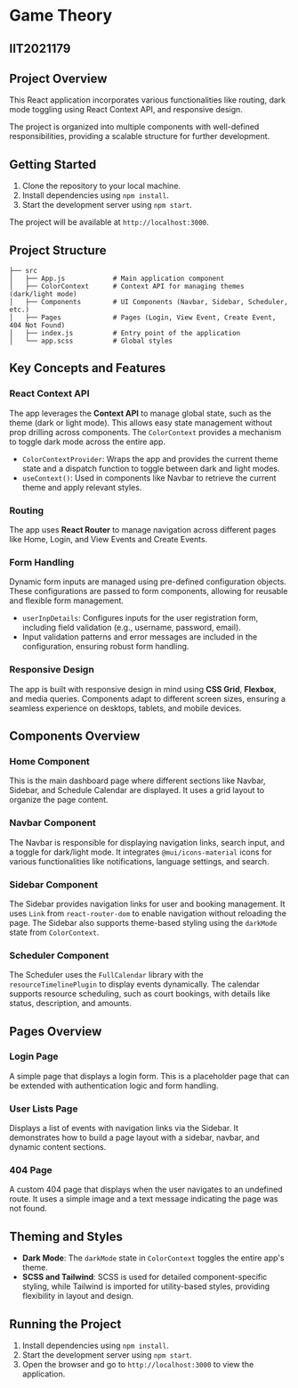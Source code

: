 
# Game Theory

## IIT2021179

## Project Overview

This React application incorporates various functionalities like routing, dark mode toggling using React Context API, and responsive design.

The project is organized into multiple components with well-defined responsibilities, providing a scalable structure for further development.

## Getting Started

1. Clone the repository to your local machine.
2. Install dependencies using `npm install`.
3. Start the development server using `npm start`.

The project will be available at `http://localhost:3000`.

## Project Structure

```
├── src
│   ├── App.js            # Main application component
│   ├── ColorContext      # Context API for managing themes (dark/light mode)
│   ├── Components        # UI Components (Navbar, Sidebar, Scheduler, etc.)
│   ├── Pages             # Pages (Login, View Event, Create Event, 404 Not Found)
│   ├── index.js          # Entry point of the application
│   └── app.scss          # Global styles
```

## Key Concepts and Features

### React Context API

The app leverages the **Context API** to manage global state, such as the theme (dark or light mode). This allows easy state management without prop drilling across components. The `ColorContext` provides a mechanism to toggle dark mode across the entire app.

- `ColorContextProvider`: Wraps the app and provides the current theme state and a dispatch function to toggle between dark and light modes.
- `useContext()`: Used in components like Navbar to retrieve the current theme and apply relevant styles.

### Routing

The app uses **React Router** to manage navigation across different pages like Home, Login, and View Events and Create Events.

### Form Handling

Dynamic form inputs are managed using pre-defined configuration objects. These configurations are passed to form components, allowing for reusable and flexible form management.

- `userInpDetails`: Configures inputs for the user registration form, including field validation (e.g., username, password, email).
- Input validation patterns and error messages are included in the configuration, ensuring robust form handling.

### Responsive Design

The app is built with responsive design in mind using **CSS Grid**, **Flexbox**, and media queries. Components adapt to different screen sizes, ensuring a seamless experience on desktops, tablets, and mobile devices.

## Components Overview

### Home Component

This is the main dashboard page where different sections like Navbar, Sidebar, and Schedule Calendar are displayed. It uses a grid layout to organize the page content.

### Navbar Component

The Navbar is responsible for displaying navigation links, search input, and a toggle for dark/light mode. It integrates `@mui/icons-material` icons for various functionalities like notifications, language settings, and search.

### Sidebar Component

The Sidebar provides navigation links for user and booking management. It uses `Link` from `react-router-dom` to enable navigation without reloading the page. The Sidebar also supports theme-based styling using the `darkMode` state from `ColorContext`.

### Scheduler Component

The Scheduler uses the `FullCalendar` library with the `resourceTimelinePlugin` to display events dynamically. The calendar supports resource scheduling, such as court bookings, with details like status, description, and amounts.

## Pages Overview

### Login Page

A simple page that displays a login form. This is a placeholder page that can be extended with authentication logic and form handling.

### User Lists Page

Displays a list of events with navigation links via the Sidebar. It demonstrates how to build a page layout with a sidebar, navbar, and dynamic content sections.

### 404 Page

A custom 404 page that displays when the user navigates to an undefined route. It uses a simple image and a text message indicating the page was not found.

## Theming and Styles

- **Dark Mode**: The `darkMode` state in `ColorContext` toggles the entire app's theme.
- **SCSS and Tailwind**: SCSS is used for detailed component-specific styling, while Tailwind is imported for utility-based styles, providing flexibility in layout and design.

## Running the Project

1. Install dependencies using `npm install`.
2. Start the development server using `npm start`.
3. Open the browser and go to `http://localhost:3000` to view the application.
